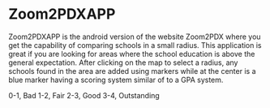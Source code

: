 # Zoom2PDXAPP

Zoom2PDXAPP is the android version of the website Zoom2PDX where you get the capability of comparing schools in a small radius. This application is great if you are looking for areas where the school education is above the general expectation. After clicking on the map to select a radius, any schools found in the area are added using markers while at the center is a blue marker having a scoring system similar of to a GPA system. 

0-1, Bad
1-2, Fair
2-3, Good
3-4, Outstanding
